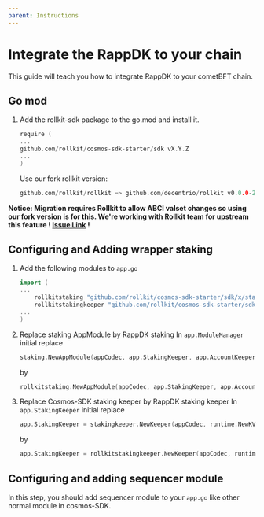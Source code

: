 ```yaml
---
parent: Instructions
---
```


# Integrate the RappDK to your chain

This guide will teach you how to integrate RappDK to your cometBFT chain.

## Go mod

1. Add the rollkit-sdk package to the go.mod and install it.

    ```go
    require (
    ...
    github.com/rollkit/cosmos-sdk-starter/sdk vX.Y.Z
    ...
    )
    ```

    Use our fork rollkit version:

    ```go
    github.com/rollkit/rollkit => github.com/decentrio/rollkit v0.0.0-20240516071120-d40857416a55s
    ```

**Notice: Migration requires Rollkit to allow ABCI valset changes so using our fork version is for this. We're working with Rollkit team for upstream this feature ! [Issue Link](https://github.com/rollkit/rollkit/issues/1673) !**

## Configuring and Adding wrapper staking

1. Add the following modules to `app.go`

    ```go
    import (
    ... 
        rollkitstaking "github.com/rollkit/cosmos-sdk-starter/sdk/x/staking"
        rollkitstakingkeeper "github.com/rollkit/cosmos-sdk-starter/sdk/x/staking/keeper"
    ...
    )
    ```

1. Replace staking AppModule by RappDK staking
    In `app.ModuleManager` initial
    replace

    ```go
    staking.NewAppModule(appCodec, app.StakingKeeper, app.AccountKeeper, app.BankKeeper, app.GetSubspace(stakingtypes.ModuleName)),
    ```

    by

    ```go
    rollkitstaking.NewAppModule(appCodec, app.StakingKeeper, app.AccountKeeper, app.BankKeeper, app.GetSubspace(stakingtypes.ModuleName)),
    ```

1. Replace Cosmos-SDK staking keeper by RappDK staking keeper
    In `app.StakingKeeper` initial
    replace

    ```go
    app.StakingKeeper = stakingkeeper.NewKeeper(appCodec, runtime.NewKVStoreService(keys[stakingtypes.StoreKey]), app.AccountKeeper, app.BankKeeper, authtypes.NewModuleAddress(govtypes.ModuleName).String(), authcodec.NewBech32Codec(sdk.Bech32PrefixValAddr), authcodec.NewBech32Codec(sdk.Bech32PrefixConsAddr))
    ```

    by

    ```go
    app.StakingKeeper = rollkitstakingkeeper.NewKeeper(appCodec, runtime.NewKVStoreService(keys[stakingtypes.StoreKey]), app.AccountKeeper, app.BankKeeper, authtypes.NewModuleAddress(govtypes.ModuleName).String(), authcodec.NewBech32Codec(sdk.Bech32PrefixValAddr), authcodec.NewBech32Codec(sdk.Bech32PrefixConsAddr))
    ```

## Configuring and adding sequencer module

In this step, you should add sequencer module to your `app.go` like other normal module in cosmos-SDK.
